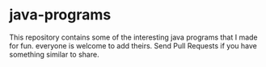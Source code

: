 java-programs
============
This repository contains some of the interesting java programs that I made for fun. everyone is welcome to add theirs.
Send Pull Requests if you have something similar to share.
